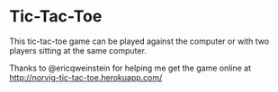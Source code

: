 Tic-Tac-Toe
===========
This tic-tac-toe game can be played against the computer or with two players sitting at the same computer.

Thanks to @ericqweinstein for helping me get the game online at http://norvig-tic-tac-toe.herokuapp.com/
